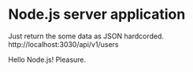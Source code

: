 # Node.js server application

Just return the some data as JSON hardcorded.
http://localhost:3030/api/v1/users

Hello Node.js! Pleasure.